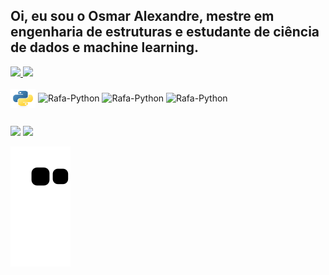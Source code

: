 
## Oi, eu sou o Osmar Alexandre, mestre em engenharia de estruturas e estudante de ciência de dados e machine learning.

<div>
  <a href="https://github.com/osmaralexandre">
  <img height="100em" src="https://github-readme-stats.vercel.app/api?username=osmaralexandre&show_icons=true&theme=tokyonight&include_all_commits=true&count_private=true"/>
  </a>
  <a href="https://github.com/osmaralexandre">
  <img height="100em" src="https://github-readme-stats.vercel.app/api/top-langs/?username=osmaralexandre&layout=compact&langs_count=7&theme=tokyonight"/>
  </a>
</div>

<div style="display: inline_block"><br>
  <img align="center" alt="Rafa-Python" height="30" width="40" src="https://raw.githubusercontent.com/devicons/devicon/master/icons/python/python-original.svg">
  <img align="center" alt="Rafa-Python" height="30" width="40" src="https://cdn.jsdelivr.net/gh/devicons/devicon/icons/jupyter/jupyter-original-wordmark.svg">
  <img align="center" alt="Rafa-Python" height="30" width="40" src="https://cdn.jsdelivr.net/gh/devicons/devicon/icons/mysql/mysql-original-wordmark.svg">
  <img align="center" alt="Rafa-Python" height="30" width="40" src="https://cdn.jsdelivr.net/gh/devicons/devicon/icons/matlab/matlab-original.svg">
</div>

##
 
<div> 
  <a href="https://www.linkedin.com/in/osmaralexandre/" target="_blank"><img src="https://img.shields.io/badge/-LinkedIn-%230077B5?style=for-the-badge&logo=linkedin&logoColor=white" target="_blank"></a> 
  <a href = "mailto:osmaralexandre93@gmail.com"><img src="https://img.shields.io/badge/Gmail-D14836?style=for-the-badge&logo=gmail&logoColor=white" target="_blank"></a>
 
 ![Snake animation](https://github.com/osmaralexandre/osmaralexandre/blob/output/github-contribution-grid-snake.svg) 
</div>
